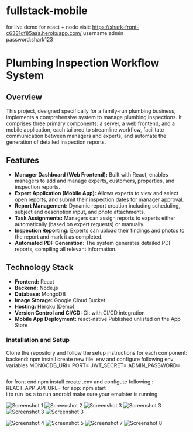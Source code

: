 # fullstack-mobile
for live demo for react + node visit: https://shark-front-c6381df85aaa.herokuapp.com/
username:admin  
password:shark123

# Plumbing Inspection Workflow System

## Overview

This project, designed specifically for a family-run plumbing business, implements a comprehensive system to manage plumbing inspections. It comprises three primary components: a server, a web frontend, and a mobile application, each tailored to streamline workflow, facilitate communication between managers and experts, and automate the generation of detailed inspection reports.

## Features

- **Manager Dashboard (Web Frontend):** Built with React, enables managers to add and manage experts, customers, properties, and inspection reports.
- **Expert Application (Mobile App):** Allows experts to view and select open reports, and submit their inspection dates for manager approval.
- **Report Management:** Dynamic report creation including scheduling, subject and description input, and photo attachments.
- **Task Assignments:** Managers can assign reports to experts either automatically (based on expert requests) or manually.
- **Inspection Reporting:** Experts can upload their findings and photos to the report and mark it as completed.
- **Automated PDF Generation:** The system generates detailed PDF reports, compiling all relevant information.

## Technology Stack

- **Frontend:** React
- **Backend:** Node.js
- **Database:** MongoDB
- **Image Storage:** Google Cloud Bucket
- **Hosting:** Heroku (Demo)
- **Version Control and CI/CD:** Git with CI/CD integration
- **Mobile App Deployment:** react-native Published unlisted on the App Store

### Installation and Setup

Clone the repository and follow the setup instructions for each component:
backend:
npm install
create new file .env and configure following env variables
MONGODB_URI=
PORT=
JWT_SECRET=
ADMIN_PASSWORD=
```
```

for front end npm install
create .env and configute following  :
REACT_APP_API_URL=
for app:
npm start  
i to run ios
a to run android
make sure your emulater is running 




![Screenshot 1](/screenshots/1.png)
![Screenshot 2](/screenshots/2.png)
![Screenshot 3](/screenshots/3.png)
![Screenshot 3](/screenshots/9.png)
![Screenshot 3](/screenshots/10.png)
![Screenshot 3](/screenshots/11.png)

![Screenshot 4](/screenshots/4.png)
![Screenshot 5](/screenshots/5.png)
![Screenshot 7](/screenshots/7.png)
![Screenshot 8](/screenshots/8.png)


